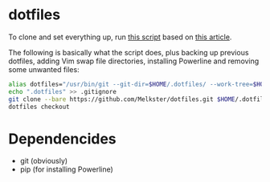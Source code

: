 # dotfiles
To clone and set everything up, run [this script](.dotfiles/.install-dotfiles.sh) based on [this article](https://developer.atlassian.com/blog/2016/02/best-way-to-store-dotfiles-git-bare-repo/).

The following is basically what the script does, plus backing up previous dotfiles, adding Vim swap file directories, installing Powerline and removing some unwanted files:
```sh
alias dotfiles="/usr/bin/git --git-dir=$HOME/.dotfiles/ --work-tree=$HOME"
echo ".dotfiles" >> .gitignore
git clone --bare https://github.com/Melkster/dotfiles.git $HOME/.dotfiles
dotfiles checkout
```
# Dependencides
 - git (obviously)
 - pip (for installing Powerline)
